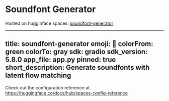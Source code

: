 # Soundfont Generator

Hosted on hugginface spaces: [soundfont-generator](https://huggingface.co/spaces/erl-j/soundfont-generator)

---
title: soundfont-generator
emoji: 🦦
colorFrom: green
colorTo: gray
sdk: gradio
sdk_version: 5.8.0
app_file: app.py
pinned: true
short_description: Generate soundfonts with latent flow matching
---

Check out the configuration reference at https://huggingface.co/docs/hub/spaces-config-reference